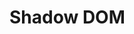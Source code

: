 # Shadow DOM

<div id="example"></div>
<script type="application/javascript">
  new Vue({
    el: '#example',
    template: '<live-code class="full" :template="code" mode="html>iframe" :debounce="200" />',
    data: {
      code:
`
<script src="${location.origin+location.pathname}/global.js"><\/script>

<style>
  html, body {
    margin: 0; padding: 0;
    height: 100%; width: 100%;
    background: #333;
  }
  div {
    width: 100%;
    height: 100%;
  }
  lume-node {
    background: deeppink;
    font-family: sans serif;
    border-radius: 5px;
  }
</style>

<script>
  LUME.useDefaultNames()
<\/script>

<!--
<div id="div1" class="hasShadow">
  <lume-node
    class="rotate"
    size="100 100"
    rotation="0 -70 0"
    align="0.5 0.5 0.5"
    mount-point="0.5 0.5 0.5"
  >
    <h3 align="center">Hello 3D world!</h3>
  </lume-node>
</div>

<script type=module>
  const root = div1.attachShadow({mode: 'open'})
  root.innerHTML = \`
    <lume-scene>
      <slot></slot>
    </lume-scene>
  \`
<\/script>

<div id="div2" class="hasShadow">
  <lume-ambient-light intensity="0.7"></lume-ambient-light>
  <lume-point-light intensity="0.7" align="0.5 0.5" position="300 0 300"></lume-point-light>
  <lume-box
    class="rotate"
    size="100 100 100"
    color="cornflowerblue"
    rotation="0 -70 0"
    align="0.5 0.5 0.5"
    mount-point="0.5 0.5 0.5"
  >
    <h3 align="center">Hello 3D world!</h3>
  </lume-box>
</div>

<script type=module>
  const root = div2.attachShadow({mode: 'open'})
  root.innerHTML = \`
    <lume-scene webgl disable-css>
      <slot></slot>
    </lume-scene>
  \`
<\/script>

<div id="div3" class="hasShadow">
  <lume-node
    class="rotate"
    size="100 100"
    rotation="0 -70 0"
    align="0.5 0.5 0.5"
    mount-point="0.5 0.5 0.5"
  >
    <h3 align="center">Hello 3D world!</h3>
  </lume-node>
</div>

<script type=module>
  const root = div3.attachShadow({mode: 'open'})
  root.innerHTML = \`
    <lume-scene>
      <lume-node align="0.25 0.25">
        <slot></slot>
      </lume-node>
    </lume-scene>
  \`
<\/script>

<div id="div4" class="hasShadow">
  <lume-ambient-light intensity="0.7"></lume-ambient-light>
  <lume-point-light intensity="0.7" align="0.5 0.5" position="300 0 300"></lume-point-light>
  <lume-box
    class="rotate"
    size="100 100 100"
    color="cornflowerblue"
    rotation="0 -70 0"
    align="0.5 0.5 0.5"
    mount-point="0.5 0.5 0.5"
  >
    <h3 align="center">Hello 3D world!</h3>
  </lume-box>
</div>

<script type=module>
  const root = div4.attachShadow({mode: 'open'})
  root.innerHTML = \`
    <lume-scene webgl disable-css>
      <lume-node align="0.75 0.25">
        <slot></slot>
      </lume-node>
    </lume-scene>
  \`
<\/script>

<div id="div5" class="hasShadow">
  <lume-node>
    <lume-node
      class="rotate"
      size="100 100"
      rotation="0 -70 0"
      align="0.5 0.5 0.5"
      mount-point="0.5 0.5 0.5"
    >
      <h3 align="center">Hello 3D world!</h3>
    </lume-node>
  </lume-node>
</div>

<div id="div6" class="hasShadow">
  <lume-node
      id="node1"
      align="1 1"
      size="100 100"
      style="background: skyblue;"
  >
    <lume-node
      id="node2"
      class="rotate"
      size="100 100"
      rotation="0 -70 0"
      align="1 1"
      mount-point="0 0 0.5"
    >
      <h3 align="center">Hello 3D world!</h3>
    </lume-node>
  </lume-node>
</div>

<script type=module>
  const root = div6.attachShadow({mode: 'open'})
  root.innerHTML = \`
    <lume-scene id="scene1">
      <lume-node id="node3 "size="10 10" align="0.25 0.25" style="background: pink;">
        <slot></slot>
      </lume-node>
    </lume-scene>
  \`
<\/script>

<div id="div7" class="hasShadow">
  <lume-ambient-light intensity="0.7"></lume-ambient-light>
  <lume-point-light intensity="0.7" align="0.5 0.5" position="300 0 300"></lume-point-light>
  <lume-node
      id="node1"
      align="1 1"
      size="100 100"
      style="background: skyblue;"
  >
    <lume-box
      id="node2"
      class="rotate"
      size="100 100 100"
      rotation="0 -70 0"
      align="1 1"
      mount-point="0 0 0.5"
      color="cornflowerblue"
    >
      <h3 align="center">Hello 3D world!</h3>
    </lume-box>
  </lume-node>
</div>

<script type=module>
  const root = div7.attachShadow({mode: 'open'})
  root.innerHTML = \`
    <lume-scene id="scene1" webgl>
      <lume-node id="node3 "size="10 10" align="0.25 0.25" style="background: pink;">
        <slot></slot>
      </lume-node>
    </lume-scene>
  \`
<\/script>

<div id="div8" class="hasShadow">
  <lume-node
      id="node1"
      align="1 1"
      size="100 100"
      style="background: skyblue;"
  >
    <lume-box
      id="node2"
      class="rotate"
      size="100 100 100"
      rotation="0 -70 0"
      align="1 1"
      mount-point="0 0 0.5"
      color="cornflowerblue"
    >
      <h3 align="center">Hello 3D world!</h3>
    </lume-box>
  </lume-node>
</div>

<script type=module>
  const root = div8.attachShadow({mode: 'open'})
  root.innerHTML = \`
    <lume-scene id="scene1" webgl>
      <lume-node id="node3 "size="10 10" align="0.25 0.25" style="background: pink;">
        <lume-ambient-light intensity="0.7"></lume-ambient-light>
        <lume-point-light intensity="0.7" align="0.5 0.5" position="300 0 300"></lume-point-light>
        <slot></slot>
      </lume-node>
    </lume-scene>
  \`
<\/script>

<div id="div9" class="hasShadow">
  <lume-ambient-light intensity="0.7"></lume-ambient-light>
  <lume-point-light intensity="0.7" align="0.5 0.5" position="300 0 300"></lume-point-light>
  <lume-node
      id="node1"
      align="1 1"
      size="100 100"
      style="background: skyblue;"
  >
    <lume-box
      id="node2"
      class="rotate"
      size="100 100 100"
      rotation="0 -70 0"
      align="1 1"
      mount-point="0 0 0.5"
      color="cornflowerblue"
    >
      <h3 align="center">Hello 3D world!</h3>
    </lume-box>
  </lume-node>
</div>

<script type=module>
  const root = div9.attachShadow({mode: 'open'})
  root.innerHTML = \`
    <lume-scene id="scene1" webgl>
      <lume-node id="node3 "size="10 10" align="0.25 0.25" style="background: pink;">
        <slot></slot>
      </lume-node>
    </lume-scene>
  \`
  const root2 = node1.attachShadow({mode: 'open'})
  root2.innerHTML = '<slot></slot>'
<\/script>
-->

<div id="div9" class="hasShadow">
  <lume-ambient-light intensity="0.7"></lume-ambient-light>
  <lume-point-light intensity="0.7" align="0.5 0.5" position="300 0 300"></lume-point-light>
  <lume-node
      id="node1"
      align="1 1"
      size="100 100"
      style="background: skyblue;"
  >
    <lume-box
      id="node2"
      class="rotate"
      size="100 100 100"
      rotation="0 -70 0"
      align="1 1"
      mount-point="0 0 0.5"
      color="cornflowerblue"
    >
      <h3 align="center">Hello 3D world!</h3>
    </lume-box>
  </lume-node>
</div>

<script type=module>
  const root = div9.attachShadow({mode: 'open'})
  root.innerHTML = \`
    <lume-scene id="scene1" webgl>
      <lume-node id="node3 "size="10 10" align="0.25 0.25" style="background: pink;">
        <slot></slot>
      </lume-node>
    </lume-scene>
  \`
  const root2 = node1.attachShadow({mode: 'open'})
  root2.innerHTML = \`
    <lume-box size="60 60 60" align="1 1" color="teal">
      <slot></slot>
    </lume-box>
  \`
<\/script>

<script>
  for (const el of Array.from(document.querySelectorAll('.rotate'))) {
    el.rotation = (x, y, z) => [x, ++y, z]
  }
<\/script>

`
    },
  })
</script>

